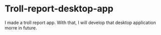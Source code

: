# Troll-report-desktop-app
 I made a troll report app. With that, I will develop that desktop application morre in future.
